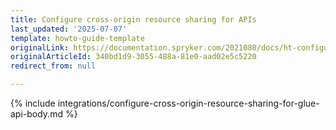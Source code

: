 ```yaml
---
title: Configure cross-origin resource sharing for APIs
last_updated: '2025-07-07'
template: howto-guide-template
originalLink: https://documentation.spryker.com/2021080/docs/ht-configuring-glue-for-cross-origin-requests-201903
originalArticleId: 340bd1d9-3055-488a-81e0-aad02e5c5220
redirect_from: null

---
```


{% include integrations/configure-cross-origin-resource-sharing-for-glue-api-body.md %}

